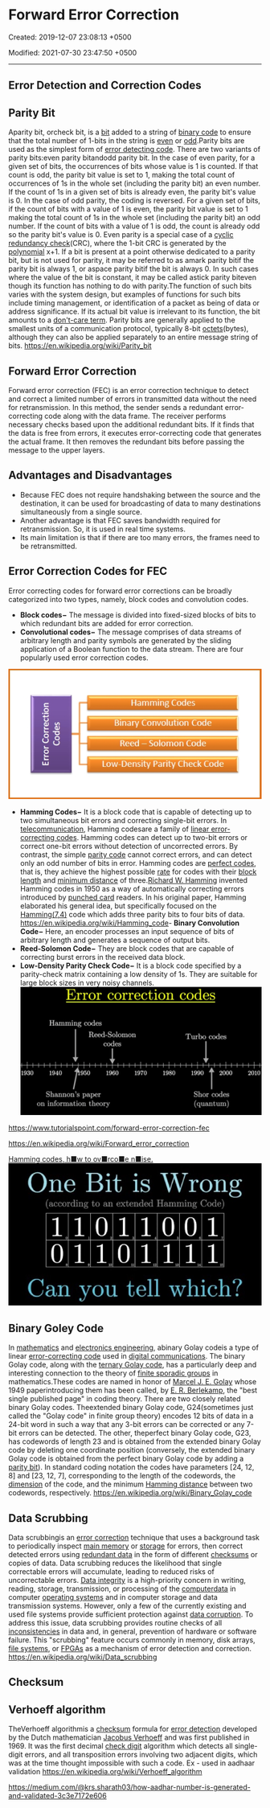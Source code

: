 # Forward Error Correction

Created: 2019-12-07 23:08:13 +0500

Modified: 2021-07-30 23:47:50 +0500

---

## Error Detection and Correction Codes

## Parity Bit

Aparity bit, orcheck bit, is a [bit](https://en.wikipedia.org/wiki/Bit) added to a string of [binary code](https://en.wikipedia.org/wiki/Binary_code) to ensure that the total number of 1-bits in the string is [even](https://en.wikipedia.org/wiki/Even_number) or [odd](https://en.wikipedia.org/wiki/Odd_number).Parity bits are used as the simplest form of [error detecting code](https://en.wikipedia.org/wiki/Error_detection_and_correction).
There are two variants of parity bits:even parity bitandodd parity bit.
In the case of even parity, for a given set of bits, the occurrences of bits whose value is 1 is counted. If that count is odd, the parity bit value is set to 1, making the total count of occurrences of 1s in the whole set (including the parity bit) an even number. If the count of 1s in a given set of bits is already even, the parity bit's value is 0.
In the case of odd parity, the coding is reversed. For a given set of bits, if the count of bits with a value of 1 is even, the parity bit value is set to 1 making the total count of 1s in the whole set (including the parity bit) an odd number. If the count of bits with a value of 1 is odd, the count is already odd so the parity bit's value is 0.
Even parity is a special case of a [cyclic redundancy check](https://en.wikipedia.org/wiki/Cyclic_redundancy_check)(CRC), where the 1-bit CRC is generated by the [polynomial](https://en.wikipedia.org/wiki/Polynomial) x+1.
If a bit is present at a point otherwise dedicated to a parity bit, but is not used for parity, it may be referred to as amark parity bitif the parity bit is always 1, or aspace parity bitif the bit is always 0. In such cases where the value of the bit is constant, it may be called astick parity biteven though its function has nothing to do with parity.The function of such bits varies with the system design, but examples of functions for such bits include timing management, or identification of a packet as being of data or address significance. If its actual bit value is irrelevant to its function, the bit amounts to a [don't-care term](https://en.wikipedia.org/wiki/Don%27t-care_term).
Parity bits are generally applied to the smallest units of a communication protocol, typically 8-bit [octets](https://en.wikipedia.org/wiki/Octet_(computing))(bytes), although they can also be applied separately to an entire message string of bits.
<https://en.wikipedia.org/wiki/Parity_bit>

## Forward Error Correction

Forward error correction (FEC) is an error correction technique to detect and correct a limited number of errors in transmitted data without the need for retransmission.
In this method, the sender sends a redundant error-correcting code along with the data frame. The receiver performs necessary checks based upon the additional redundant bits. If it finds that the data is free from errors, it executes error-correcting code that generates the actual frame. It then removes the redundant bits before passing the message to the upper layers.

## Advantages and Disadvantages

- Because FEC does not require handshaking between the source and the destination, it can be used for broadcasting of data to many destinations simultaneously from a single source.
- Another advantage is that FEC saves bandwidth required for retransmission. So, it is used in real time systems.
- Its main limitation is that if there are too many errors, the frames need to be retransmitted.

## Error Correction Codes for FEC

Error correcting codes for forward error corrections can be broadly categorized into two types, namely, block codes and convolution codes.

- **Block codes−** The message is divided into fixed-sized blocks of bits to which redundant bits are added for error correction.
- **Convolutional codes−** The message comprises of data streams of arbitrary length and parity symbols are generated by the sliding application of a Boolean function to the data stream.
There are four popularly used error correction codes.

![image](media/Forward-Error-Correction-image1.jpg)

- **Hamming Codes−** It is a block code that is capable of detecting up to two simultaneous bit errors and correcting single-bit errors.
In [telecommunication](https://en.wikipedia.org/wiki/Telecommunication), Hamming codesare a family of [linear error-correcting codes](https://en.wikipedia.org/wiki/Linear_code). Hamming codes can detect up to two-bit errors or correct one-bit errors without detection of uncorrected errors. By contrast, the simple [parity code](https://en.wikipedia.org/wiki/Parity_bit) cannot correct errors, and can detect only an odd number of bits in error. Hamming codes are [perfect codes](https://en.wikipedia.org/wiki/Perfect_code), that is, they achieve the highest possible [rate](https://en.wikipedia.org/wiki/Block_code#The_rate_R) for codes with their [block length](https://en.wikipedia.org/wiki/Block_code#The_block_length_n) and [minimum distance](https://en.wikipedia.org/wiki/Block_code#The_distance_d) of three.[Richard W. Hamming](https://en.wikipedia.org/wiki/Richard_Hamming) invented Hamming codes in 1950 as a way of automatically correcting errors introduced by [punched card](https://en.wikipedia.org/wiki/Punched_card) readers. In his original paper, Hamming elaborated his general idea, but specifically focused on the [Hamming(7,4)](https://en.wikipedia.org/wiki/Hamming(7,4)) code which adds three parity bits to four bits of data.
<https://en.wikipedia.org/wiki/Hamming_code>-   **Binary Convolution Code−** Here, an encoder processes an input sequence of bits of arbitrary length and generates a sequence of output bits.
- **Reed-Solomon Code−** They are block codes that are capable of correcting burst errors in the received data block.
- **Low-Density Parity Check Code−** It is a block code specified by a parity-check matrix containing a low density of 1s. They are suitable for large block sizes in very noisy channels.
![image](media/Forward-Error-Correction-image2.png)

<https://www.tutorialspoint.com/forward-error-correction-fec>

<https://en.wikipedia.org/wiki/Forward_error_correction>

[Hamming codes, h■w to ov■rco■e n■ise.](https://www.youtube.com/watch?v=X8jsijhllIA)
![image](media/Forward-Error-Correction-image3.jpg)

## Binary Goley Code

In [mathematics](https://en.wikipedia.org/wiki/Mathematics) and [electronics engineering](https://en.wikipedia.org/wiki/Electronics_engineering), abinary Golay codeis a type of linear [error-correcting code](https://en.wikipedia.org/wiki/Error-correcting_code) used in [digital communications](https://en.wikipedia.org/wiki/Digital_communication). The binary Golay code, along with the [ternary Golay code](https://en.wikipedia.org/wiki/Ternary_Golay_code), has a particularly deep and interesting connection to the theory of [finite sporadic groups](https://en.wikipedia.org/wiki/Finite_sporadic_group) in mathematics.These codes are named in honor of [Marcel J. E. Golay](https://en.wikipedia.org/wiki/Marcel_J._E._Golay) whose 1949 paperintroducing them has been called, by [E. R. Berlekamp](https://en.wikipedia.org/wiki/E._R._Berlekamp), the "best single published page" in coding theory.
There are two closely related binary Golay codes. Theextended binary Golay code, G24(sometimes just called the "Golay code" in finite group theory) encodes 12 bits of data in a 24-bit word in such a way that any 3-bit errors can be corrected or any 7-bit errors can be detected. The other, theperfect binary Golay code, G23, has codewords of length 23 and is obtained from the extended binary Golay code by deleting one coordinate position (conversely, the extended binary Golay code is obtained from the perfect binary Golay code by adding a [parity bit](https://en.wikipedia.org/wiki/Parity_bit)). In standard coding notation the codes have parameters [24, 12, 8] and [23, 12, 7], corresponding to the length of the codewords, the [dimension](https://en.wikipedia.org/wiki/Dimension_(vector_space)) of the code, and the minimum [Hamming distance](https://en.wikipedia.org/wiki/Hamming_distance) between two codewords, respectively.
<https://en.wikipedia.org/wiki/Binary_Golay_code>

## Data Scrubbing

Data scrubbingis an [error correction](https://en.wikipedia.org/wiki/Error_correction) technique that uses a background task to periodically inspect [main memory](https://en.wikipedia.org/wiki/Main_memory) or [storage](https://en.wikipedia.org/wiki/Computer_data_storage) for errors, then correct detected errors using [redundant data](https://en.wikipedia.org/wiki/Data_redundancy) in the form of different [checksums](https://en.wikipedia.org/wiki/Checksum) or copies of data. Data scrubbing reduces the likelihood that single correctable errors will accumulate, leading to reduced risks of uncorrectable errors.
[Data integrity](https://en.wikipedia.org/wiki/Data_integrity) is a high-priority concern in writing, reading, storage, transmission, or processing of the [computer](https://en.wikipedia.org/wiki/Computer)[data](https://en.wikipedia.org/wiki/Data) in computer [operating systems](https://en.wikipedia.org/wiki/Operating_system) and in computer storage and data transmission systems. However, only a few of the currently existing and used file systems provide sufficient protection against [data corruption](https://en.wikipedia.org/wiki/Data_corruption).
To address this issue, data scrubbing provides routine checks of all [inconsistencies](https://en.wikipedia.org/wiki/Inconsistency) in data and, in general, prevention of hardware or software failure. This "scrubbing" feature occurs commonly in memory, disk arrays, [file systems](https://en.wikipedia.org/wiki/File_system), or [FPGAs](https://en.wikipedia.org/wiki/Field-programmable_gate_array) as a mechanism of error detection and correction.
<https://en.wikipedia.org/wiki/Data_scrubbing>

## Checksum

## Verhoeff algorithm

TheVerhoeff algorithmis a [checksum](https://en.wikipedia.org/wiki/Checksum) formula for [error detection](https://en.wikipedia.org/wiki/Error_detection) developed by the Dutch mathematician [Jacobus Verhoeff](https://en.wikipedia.org/wiki/Jacobus_Verhoeff) and was first published in 1969. It was the first decimal [check digit](https://en.wikipedia.org/wiki/Check_digit) algorithm which detects all single-digit errors, and all transposition errors involving two adjacent digits, which was at the time thought impossible with such a code.
Ex - used in aadhaar validation
<https://en.wikipedia.org/wiki/Verhoeff_algorithm>

<https://medium.com/@krs.sharath03/how-aadhar-number-is-generated-and-validated-3c3e7172e606>
